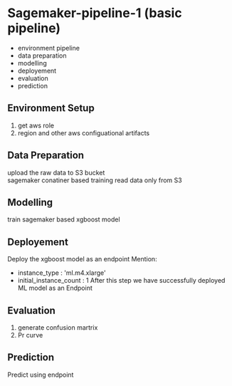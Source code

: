 
# Sagemaker-pipeline-1 (basic pipeline)

- environment pipeline
- data preparation
- modelling
- deployement
- evaluation
- prediction


## Environment Setup
1. get aws role
2. region and other aws configuational artifacts

## Data Preparation
upload the raw data to S3 bucket<br />
sagemaker conatiner based training read data only from S3<br />

## Modelling
train sagemaker based xgboost model

## Deployement
Deploy the xgboost model as an endpoint
Mention:<br />
- instance_type : 'ml.m4.xlarge'
- initial_instance_count : 1
After this step we have successfully deployed ML model as an Endpoint

## Evaluation
1. generate confusion martrix<br />
2. Pr curve<br />

## Prediction
Predict using endpoint







